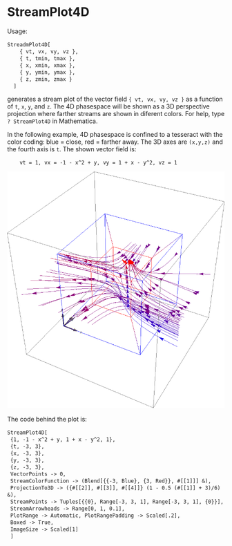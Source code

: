 # StreamPlot4D

Usage:
```
StreadmPlot4D[ 
	{ vt, vx, vy, vz }, 
	{ t, tmin, tmax },
	{ x, xmin, xmax },
	{ y, ymin, ymax },
	{ z, zmin, zmax }
  ]
```
generates a stream plot of the vector field `{ vt, vx, vy, vz }` 
as a function of `t`, `x`, `y`, and `z`.
The 4D phasespace will be shown as a 3D perspective projection 
where farther streams are shown in diferent colors.
For help, type `? StreamPlot4D` in Mathematica.

In the following example, 4D phasespace is confined to a tesseract
with the color coding: blue = close, red = farther away.
The 3D axes are `(x,y,z)` and the fourth axis is `t`.
The shown vector field is:
```
	vt = 1, vx = -1 - x^2 + y, vy = 1 + x - y^2, vz = 1
```

![Example](example.png)

The code behind the plot is:
```
StreamPlot4D[
 {1, -1 - x^2 + y, 1 + x - y^2, 1},
 {t, -3, 3},
 {x, -3, 3},
 {y, -3, 3},
 {z, -3, 3},
 VectorPoints -> 0,
 StreamColorFunction -> (Blend[{{-3, Blue}, {3, Red}}, #[[1]]] &),
 ProjectionTo3D -> ({#[[2]], #[[3]], #[[4]]} (1 - 0.5 (#[[1]] + 3)/6) &),
 StreamPoints -> Tuples[{{0}, Range[-3, 3, 1], Range[-3, 3, 1], {0}}],
 StreamArrowheads -> Range[0, 1, 0.1],
 PlotRange -> Automatic, PlotRangePadding -> Scaled[.2],
 Boxed -> True, 
 ImageSize -> Scaled[1]
 ]
```